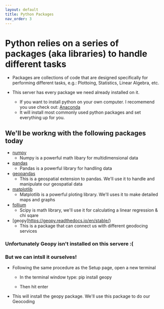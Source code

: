 ```yaml
---
layout: default
title: Python Packages
nav_order: 3
---
```

# Python relies on a series of packages (aka libraries) to handle different tasks

* Packages are collections of code that are designed specifically for performing different tasks, e.g.: Plottoing, Statistics, Linear Algebra, etc.

* This server has every package we need already installed on it.
  * If you want to install python on your own computer.  I recomemend you use check out: [Anaconda](https://www.anaconda.com/products/individual)
  * It will install most commonly used python packages and set everything up for you.

## We'll be workng with the following packages today
* [numpy](https://numpy.org/doc/stable/)
	* Numpy is a powerful math libary for multidimensional data
* [pandas](https://pandas.pydata.org/docs/)
	* Pandas is a powerful library for handling data
* [geopandas](https://geopandas.org/)
	* This is a geospatial extension to pandas.  We'll use it to handle and manipulate our geospatial data
* [matplotlib](https://matplotlib.org/contents.html)
	* Matplotlib is a powerful ploting library.  We'll uses it to make detailed maps and graphs
* [follium](https://python-visualization.github.io/folium/quickstart.html#Getting-Started)
	* Scipy is math library, we'll use it for calculating a linear regression & chi sqare
* [geopy]https://geopy.readthedocs.io/en/stable/)
	* This is a package that can connect us with different geodocing services

### Unfortunately Geopy isn't installed on this servere :(


### But we can intsll it ourselves!

* Following the same procedure as the Setup page, open a new terminal

  * In the terminal window type:
    pip install geopy

  * Then hit enter

* This will install the geopy package.  We'll use this package to do our Geocoding
